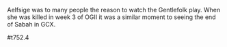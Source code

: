 Aelfsige was to many people the reason to watch the Gentlefolk play. When she was killed in week 3 of OGII it was a similar moment to seeing the end of Sabah in GCX.

#t752.4